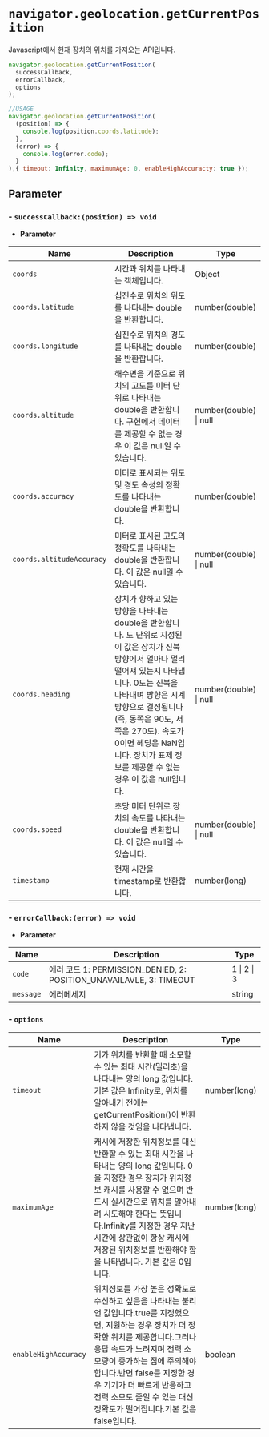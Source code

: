 # `navigator.geolocation.getCurrentPosition`

Javascript에서 현재 장치의 위치를 가져오는 API입니다.

```js
navigator.geolocation.getCurrentPosition(
  successCallback,
  errorCallback,
  options
);

//USAGE
navigator.geolocation.getCurrentPosition(
  (position) => {
    console.log(position.coords.latitude);
  },
  (error) => {
    console.log(error.code);
  }
),{ timeout: Infinity, maximumAge: 0, enableHighAccuracty: true });
```

## Parameter

### - `successCallback:(position) => void`

- **Parameter**

| Name                      | Description                                                                                                                                                                                                                                                                                                                 | Type                   |
| ------------------------- | --------------------------------------------------------------------------------------------------------------------------------------------------------------------------------------------------------------------------------------------------------------------------------------------------------------------------- | ---------------------- |
| `coords`                  | 시간과 위치를 나타내는 객체입니다.                                                                                                                                                                                                                                                                                          | Object                 |
| `coords.latitude`         | 십진수로 위치의 위도를 나타내는 double을 반환합니다.                                                                                                                                                                                                                                                                        | number(double)         |
| `coords.longitude`        | 십진수로 위치의 경도를 나타내는 double을 반환합니다.                                                                                                                                                                                                                                                                        | number(double)         |
| `coords.altitude`         | 해수면을 기준으로 위치의 고도를 미터 단위로 나타내는 double을 반환합니다. 구현에서 데이터를 제공할 수 없는 경우 이 값은 null일 수 있습니다.                                                                                                                                                                                 | number(double) \| null |
| `coords.accuracy`         | 미터로 표시되는 위도 및 경도 속성의 정확도를 나타내는 double을 반환합니다.                                                                                                                                                                                                                                                  | number(double)         |
| `coords.altitudeAccuracy` | 미터로 표시된 고도의 정확도를 나타내는 double을 반환합니다. 이 값은 null일 수 있습니다.                                                                                                                                                                                                                                     | number(double) \| null |
| `coords.heading`          | 장치가 향하고 있는 방향을 나타내는 double을 반환합니다. 도 단위로 지정된 이 값은 장치가 진북 방향에서 얼마나 멀리 떨어져 있는지 나타냅니다. 0도는 진북을 나타내며 방향은 시계 방향으로 결정됩니다(즉, 동쪽은 90도, 서쪽은 270도). 속도가 0이면 헤딩은 NaN입니다. 장치가 표제 정보를 제공할 수 없는 경우 이 값은 null입니다. | number(double) \| null |
| `coords.speed`            | 초당 미터 단위로 장치의 속도를 나타내는 double을 반환합니다. 이 값은 null일 수 있습니다.                                                                                                                                                                                                                                    | number(double) \| null |
| `timestamp`               | 현재 시간을 timestamp로 반환합니다.                                                                                                                                                                                                                                                                                         | number(long)           |

### - `errorCallback:(error) => void`

- **Parameter**

| Name      | Description                                                         | Type        |
| --------- | ------------------------------------------------------------------- | ----------- |
| `code`    | 에러 코드 1: PERMISSION_DENIED, 2: POSITION_UNAVAILAVLE, 3: TIMEOUT | 1 \| 2 \| 3 |
| `message` | 에러메세지                                                          | string      |

### - `options`

| Name                 | Description                                                                                                                                                                                                                                                                                                                                    | Type         |
| -------------------- | ---------------------------------------------------------------------------------------------------------------------------------------------------------------------------------------------------------------------------------------------------------------------------------------------------------------------------------------------- | ------------ |
| `timeout`            | 기가 위치를 반환할 때 소모할 수 있는 최대 시간(밀리초)을 나타내는 양의 long 값입니다. 기본 값은 Infinity로, 위치를 알아내기 전에는 getCurrentPosition()이 반환하지 않을 것임을 나타냅니다.                                                                                                                                                     | number(long) |
| `maximumAge`         | 캐시에 저장한 위치정보를 대신 반환할 수 있는 최대 시간을 나타내는 양의 long 값입니다. 0을 지정한 경우 장치가 위치정보 캐시를 사용할 수 없으며 반드시 실시간으로 위치를 알아내려 시도해야 한다는 뜻입니다.Infinity를 지정한 경우 지난 시간에 상관없이 항상 캐시에 저장된 위치정보를 반환해야 함을 나타냅니다. 기본 값은 0입니다.                | number(long) |
| `enableHighAccuracy` | 위치정보를 가장 높은 정확도로 수신하고 싶음을 나타내는 불리언 값입니다.true를 지정했으면, 지원하는 경우 장치가 더 정확한 위치를 제공합니다.그러나 응답 속도가 느려지며 전력 소모량이 증가하는 점에 주의해야 합니다.반면 false를 지정한 경우 기기가 더 빠르게 반응하고 전력 소모도 줄일 수 있는 대신 정확도가 떨어집니다.기본 값은 false입니다. | boolean      |
